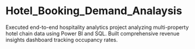 # Hotel_Booking_Demand_Analaysis
Executed end-to-end hospitality analytics project analyzing multi-property hotel chain data using Power BI and SQL. 
Built comprehensive revenue insights dashboard tracking occupancy rates.
